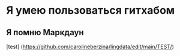 # Я умею пользоваться гитхабом #
## Я помню Маркдаун ##
[test] (https://github.com/carolineberzina/lingdata/edit/main/TEST/)

